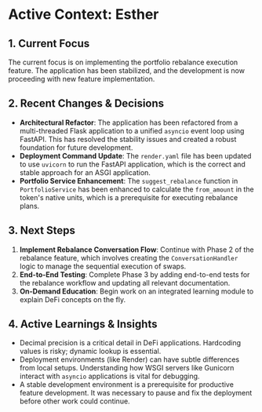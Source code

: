 # Active Context: Esther

## 1. Current Focus
The current focus is on implementing the portfolio rebalance execution feature. The application has been stabilized, and the development is now proceeding with new feature implementation.

## 2. Recent Changes & Decisions
- **Architectural Refactor**: The application has been refactored from a multi-threaded Flask application to a unified `asyncio` event loop using FastAPI. This has resolved the stability issues and created a robust foundation for future development.
- **Deployment Command Update**: The `render.yaml` file has been updated to use `uvicorn` to run the FastAPI application, which is the correct and stable approach for an ASGI application.
- **Portfolio Service Enhancement**: The `suggest_rebalance` function in `PortfolioService` has been enhanced to calculate the `from_amount` in the token's native units, which is a prerequisite for executing rebalance plans.

## 3. Next Steps
1.  **Implement Rebalance Conversation Flow**: Continue with Phase 2 of the rebalance feature, which involves creating the `ConversationHandler` logic to manage the sequential execution of swaps.
2.  **End-to-End Testing**: Complete Phase 3 by adding end-to-end tests for the rebalance workflow and updating all relevant documentation.
3.  **On-Demand Education**: Begin work on an integrated learning module to explain DeFi concepts on the fly.

## 4. Active Learnings & Insights
- Decimal precision is a critical detail in DeFi applications. Hardcoding values is risky; dynamic lookup is essential.
- Deployment environments (like Render) can have subtle differences from local setups. Understanding how WSGI servers like Gunicorn interact with `asyncio` applications is vital for debugging.
- A stable development environment is a prerequisite for productive feature development. It was necessary to pause and fix the deployment before other work could continue.
